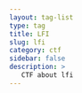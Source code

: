 ```yaml
---
layout: tag-list
type: tag
title: LFI
slug: lfi
category: ctf
sidebar: false
description: >
   CTF about lfi
---
```

